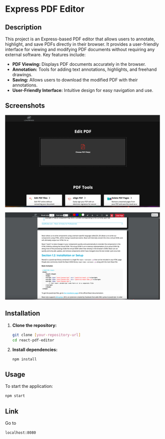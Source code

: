 # Express PDF Editor

## Description

This project is an Express-based PDF editor that allows users to annotate, highlight, and save PDFs directly in their browser. It provides a user-friendly interface for viewing and modifying PDF documents without requiring any external software. Key features include:

*   **PDF Viewing:** Displays PDF documents accurately in the browser.
*   **Annotation:** Tools for adding text annotations, highlights, and freehand drawings.
*   **Saving:** Allows users to download the modified PDF with their annotations.
*   **User-Friendly Interface:** Intuitive design for easy navigation and use.

## Screenshots

![Main Page Annotations](public/screenshots/1.png)

![PDF Highlighting](public/screenshots/2.png)
 
## Installation

1.  **Clone the repository:**

    ```bash
    git clone [your-repository-url]
    cd react-pdf-editor
    ```

2.  **Install dependencies:**

    ```bash
    npm install
    ```

## Usage

To start the application:

```bash
npm start
```
## Link 

Go to

```bash
localhost:8080
```
